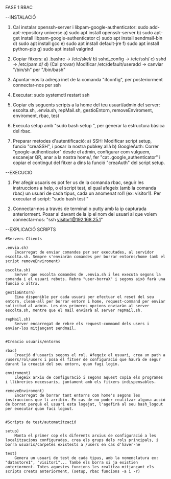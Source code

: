 FASE 1 RBAC


--INSTALACIÓ

1. Cal instalar openssh-server i libpam-google-authenticator: 
    sudo add-apt-repository universe
    a) sudo apt install openssh-server
    b) sudo apt-get install libpam-google-authenticator
    c) sudo apt install sendmail-bin
    d) sudo apt install gcc
    e) sudo apt install default-jre
    f) sudo apt install python-pip
    g) sudo apt install valgrind

2. Copiar fitxers:
    a) .bashrc -> /etc/skel/
    b) sshd_config -> /etc/ssh/
    c) sshd -> /etc/pam.d/
    d) (Cal provar) Modificar /etc/default/useradd -> canviar "/bin/sh" per "/bin/bash"

3. Apuntar-nos la adreça inet de la comanda "ifconfig", per posteriorment connectar-nos per ssh

4. Executar: sudo systemctl restart ssh

5. Copiar els seguents scripts a la home del teu usuari/admin del server:
    escolta.sh, .envia.sh, repMail.sh, gestioEntorn, removeEnviroment, enviroment, rbac, test

6. Executa setup amb "sudo bash setup <nomUsuari>", per generar la estructura bàsica del rbac.

7. Preparar metodes d'autentificació:
    a) SSH: Modificar script setup, funcio "creaSSH", i posar la nostra pubkey allà
    b) GoogleAuth: Correr "google-authenticator" desde el admin, configurar com vulguem, escanejar QR, anar a la nostra home/, fer "cat .google_authenticator" i copiar el contingut del fitxer a dins la funció "creaAuth" del script setup.



--EXECUCIÓ

1. Per afegir usuaris es pot fer us de la comanda rbac, seguir les instruccions a help, o el script test, el qual afegeix (amb la comanda rbac) un usuari de cada tipus, cada un anomenat rol1 (ex: visitor1).
Per executar el script: "sudo bash test <nomUsuari>"

2. Connectar-nos a través de terminal o putty amb la ip capturada anteriorment. Posar al davant de la ip el nom del usuari al que volem connectar-nos: "ssh visitor1@192.168.25.1"



--EXPLICACIÓ SCRIPTS

    #Servers-Clients

    .envia.sh)
        Encarregat de enviar comandes per ser executades, al servidor escolta.sh. Sempre s'enviaràn comandes per borrar entorns/home (amb el script removeEnviroment)

    escolta.sh)
        Server que escolta comandes de .envia.sh i les executa segons la comanda i el usuari rebuts. Rebra "user-borraX" i segons això farà una funció o altra.

    gestioEntorn)
        Eina disponible per cada usuari per efectuar el reset del seu entorn, clean-all per borrar entorn i home, request-command per enviar solicitud al admin. Les dos primeres opcions enviaràn al server escolta.sh, mentre que el mail enviarà al server repMail.sh.

    repMail.sh)
        Server encarregat de rebre els request-command dels users i enviar-los mitjançant sendmail.


    #Creacio usuaris/entorns

    rbac)
        Creació d'usuaris segons el rol. Afegeix el usuari, crea un path a /users/rol/userx i posa el fitxer de configuració que haurà de segur durant la creació del seu entorn, quan fagi login.

    enviroment)
        Llegeix arxiu de configuració i segons aquest copia els programes i llibreries necessaris, juntament amb els fitxers indispensables.

    removeEnviroment)
        Encarregat de borrar tant entorns com home's segons les instruccions que li arribin. En cas de no poder realitzar alguna acció de borrat perquè el usuari esta logejat, l'agefirà al seu bash_logout per executar quan faci logout.


    #Scripts de test/automatització

    setup)
        Monta el primer cop els diferents arxius de configuració a les localitzacions configurades, crea els grups dels rols principals, i borra usuaris/carpetes existests a /users en cas d'haver-ne

    test)
        Genera un usuari de test de cada tipus, amb la nomenclatura ex: "datastore1", "visitor1"... També els borra si ja existien anteriorment. Totes aquestes funcions les realitza mitjançant els scripts creats anteriorment, (setup, rbac funcions -a i -r)
